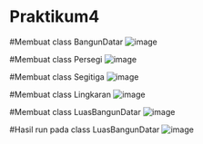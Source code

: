 # Praktikum4
#Membuat class BangunDatar
![image](https://user-images.githubusercontent.com/115912073/201271572-0fc696b1-80e0-4efc-9cbb-c9333f6bd322.png)

#Membuat class Persegi
![image](https://user-images.githubusercontent.com/115912073/201272737-b2e59bd6-49cd-4778-8bcb-d9c75509f9c3.png)

#Membuat class Segitiga
![image](https://user-images.githubusercontent.com/115912073/201272807-6b42b745-1f0d-474c-9aad-d972dc558f78.png)

#Membuat class Lingkaran
![image](https://user-images.githubusercontent.com/115912073/201271977-6bc6e440-3be9-41cb-be6d-2e289529e486.png)

#Membuat class LuasBangunDatar
![image](https://user-images.githubusercontent.com/115912073/201272038-096362d1-1f30-428a-a945-bc3e1dd822fc.png)

#Hasil run pada class LuasBangunDatar
![image](https://user-images.githubusercontent.com/115912073/201272408-a20be1d0-9c32-4eac-8ad8-40093a5acb6b.png)
